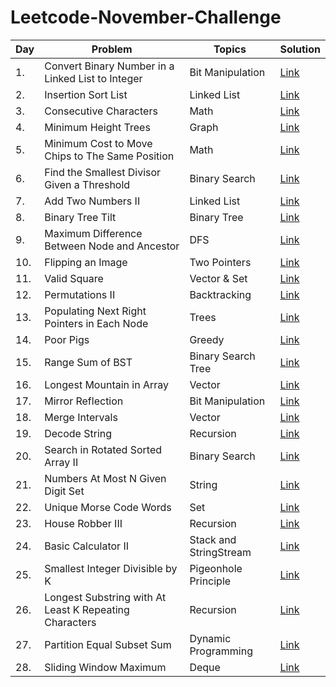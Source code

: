 # Leetcode-November-Challenge
<!-- Tables -->
|Day| Problem     |Topics   |Solution|
|---|-------------|---------|--------|
|1.|Convert Binary Number in a Linked List to Integer|Bit Manipulation|[Link](https://leetcode.com/explore/featured/card/november-leetcoding-challenge/564/week-1-november-1st-november-7th/3516/)|
|2.|Insertion Sort List|Linked List|[Link](https://leetcode.com/explore/challenge/card/november-leetcoding-challenge/564/week-1-november-1st-november-7th/3517/)|
|3.|Consecutive Characters|Math|[Link](https://leetcode.com/explore/challenge/card/november-leetcoding-challenge/564/week-1-november-1st-november-7th/3518/)|
|4.|Minimum Height Trees|Graph|[Link](https://leetcode.com/explore/challenge/card/november-leetcoding-challenge/564/week-1-november-1st-november-7th/3519/)|
|5.|Minimum Cost to Move Chips to The Same Position|Math|[Link](https://leetcode.com/explore/challenge/card/november-leetcoding-challenge/564/week-1-november-1st-november-7th/3520/)|
|6.|Find the Smallest Divisor Given a Threshold|Binary Search|[Link](https://leetcode.com/explore/challenge/card/november-leetcoding-challenge/564/week-1-november-1st-november-7th/3521/)|
|7.|Add Two Numbers II|Linked List|[Link](https://leetcode.com/explore/challenge/card/november-leetcoding-challenge/564/week-1-november-1st-november-7th/3522/)|
|8.|Binary Tree Tilt|Binary Tree|[Link](https://leetcode.com/explore/challenge/card/november-leetcoding-challenge/565/week-2-november-8th-november-14th/3524/)|
|9.|Maximum Difference Between Node and Ancestor|DFS|[Link](https://leetcode.com/explore/challenge/card/november-leetcoding-challenge/565/week-2-november-8th-november-14th/3525/)|
|10.|Flipping an Image|Two Pointers|[Link](https://leetcode.com/explore/challenge/card/november-leetcoding-challenge/565/week-2-november-8th-november-14th/3526/)|
|11.|Valid Square|Vector & Set|[Link](https://leetcode.com/explore/challenge/card/november-leetcoding-challenge/565/week-2-november-8th-november-14th/3527/)|
|12.|Permutations II|Backtracking|[Link](https://leetcode.com/explore/challenge/card/november-leetcoding-challenge/565/week-2-november-8th-november-14th/3528/)|
|13.|Populating Next Right Pointers in Each Node|Trees|[Link](https://leetcode.com/explore/challenge/card/november-leetcoding-challenge/565/week-2-november-8th-november-14th/3529/)|
|14.|Poor Pigs|Greedy|[Link](https://leetcode.com/explore/challenge/card/november-leetcoding-challenge/565/week-2-november-8th-november-14th/3530/)|
|15.|Range Sum of BST|Binary Search Tree|[Link](https://leetcode.com/explore/challenge/card/november-leetcoding-challenge/566/week-3-november-15th-november-21st/3532/)|
|16.|Longest Mountain in Array|Vector|[Link](https://leetcode.com/explore/challenge/card/november-leetcoding-challenge/566/week-3-november-15th-november-21st/3533/)|
|17.|Mirror Reflection|Bit Manipulation|[Link](https://leetcode.com/explore/challenge/card/november-leetcoding-challenge/566/week-3-november-15th-november-21st/3534/)|
|18.|Merge Intervals|Vector|[Link](https://leetcode.com/explore/challenge/card/november-leetcoding-challenge/566/week-3-november-15th-november-21st/3535/)|
|19.|Decode String|Recursion|[Link](https://leetcode.com/explore/challenge/card/november-leetcoding-challenge/566/week-3-november-15th-november-21st/3536/)|
|20.|Search in Rotated Sorted Array II|Binary Search|[Link](https://leetcode.com/explore/challenge/card/november-leetcoding-challenge/566/week-3-november-15th-november-21st/3537/)|
|21.|Numbers At Most N Given Digit Set|String|[Link](https://leetcode.com/explore/challenge/card/november-leetcoding-challenge/566/week-3-november-15th-november-21st/3538/)|
|22.|Unique Morse Code Words|Set|[Link](https://leetcode.com/explore/challenge/card/november-leetcoding-challenge/567/week-4-november-22nd-november-28th/3540/)|
|23.|House Robber III|Recursion|[Link](https://leetcode.com/explore/challenge/card/november-leetcoding-challenge/567/week-4-november-22nd-november-28th/3541/)|
|24.|Basic Calculator II|Stack and StringStream|[Link](https://leetcode.com/explore/challenge/card/november-leetcoding-challenge/567/week-4-november-22nd-november-28th/3542/)|
|25.|Smallest Integer Divisible by K|Pigeonhole Principle|[Link](https://leetcode.com/explore/challenge/card/november-leetcoding-challenge/567/week-4-november-22nd-november-28th/3543/)|
|26.|Longest Substring with At Least K Repeating Characters|Recursion|[Link](https://leetcode.com/explore/challenge/card/november-leetcoding-challenge/567/week-4-november-22nd-november-28th/3544/)|
|27.|Partition Equal Subset Sum|Dynamic Programming|[Link](https://leetcode.com/explore/challenge/card/november-leetcoding-challenge/567/week-4-november-22nd-november-28th/3545/)|
|28.|Sliding Window Maximum|Deque|[Link](https://leetcode.com/explore/challenge/card/november-leetcoding-challenge/567/week-4-november-22nd-november-28th/3546/)|

